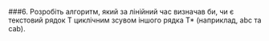 ###6.
Розробіть алгоритм, який за лінійний час визначав би, чи є текстовий рядок Т циклічним
зсувом іншого рядка Т* (наприклад, abc та cab).
